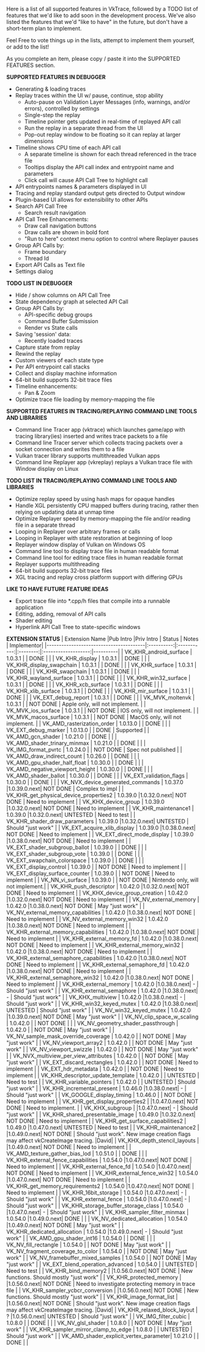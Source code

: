 Here is a list of all supported features in VkTrace, followed by a TODO list of features that we'd like to add soon in the development process. We've also listed the features that we'd "like to have" in the future, but don't have a short-term plan to implement. 

Feel Free to vote things up in the lists, attempt to implement them yourself, or add to the list!

As you complete an item, please copy / paste it into the SUPPORTED FEATURES section.

**SUPPORTED FEATURES IN DEBUGGER**
* Generating & loading traces
* Replay traces within the UI w/ pause, continue, stop ability
  * Auto-pause on Validation Layer Messages (info, warnings, and/or errors), controlled by settings
  * Single-step the replay
  * Timeline pointer gets updated in real-time of replayed API call
  * Run the replay in a separate thread from the UI
  * Pop-out replay window to be floating so it can replay at larger dimensions
* Timeline shows CPU time of each API call
  * A separate timeline is shown for each thread referenced in the trace file
  * Tooltips display the API call index and entrypoint name and parameters
  * Click call will cause API Call Tree to highlight call
* API entrypoints names & parameters displayed in UI
* Tracing and replay standard output gets directed to Output window
* Plugin-based UI allows for extensibility to other APIs
* Search API Call Tree
  * Search result navigation
* API Call Tree Enhancements:
  * Draw call navigation buttons
  * Draw calls are shown in bold font
  * "Run to here" context menu option to control where Replayer pauses
* Group API Calls by:
  * Frame boundary
  * Thread Id
* Export API Calls as Text file
* Settings dialog

**TODO LIST IN DEBUGGER**
* Hide / show columns on API Call Tree
* State dependency graph at selected API Call
* Group API Calls by:
  * API-specific debug groups
  * Command Buffer Submission
  * Render vs State calls
* Saving 'session' data:
  * Recently loaded traces
* Capture state from replay
* Rewind the replay
* Custom viewers of each state type
* Per API entrypoint call stacks
* Collect and display machine information
* 64-bit build supports 32-bit trace files
* Timeline enhancements:
  * Pan & Zoom
* Optimize trace file loading by memory-mapping the file

**SUPPORTED FEATURES IN TRACING/REPLAYING COMMAND LINE TOOLS AND LIBRARIES**
* Command line Tracer app (vktrace) which launches game/app with tracing library(ies) inserted and writes trace packets to a file
* Command line Tracer server which collects tracing packets over a socket connection and writes them to a file
* Vulkan tracer library supports multithreaded Vulkan apps
* Command line Replayer app (vkreplay) replays a Vulkan trace file with Window display on Linux

**TODO LIST IN TRACING/REPLAYING COMMAND LINE TOOLS AND LIBRARIES**
* Optimize replay speed by using hash maps for opaque handles
* Handle XGL persistently CPU mapped buffers during tracing, rather then relying on updating data at unmap time
* Optimize Replayer speed by memory-mapping the file and/or reading file in a separate thread
* Looping in Replayer over arbitrary frames or calls
* Looping in Replayer with state restoration at beginning of loop
* Replayer window display of Vulkan on Windows OS
* Command line tool to display trace file in human readable format
* Command line tool for editing trace files in human readable format
* Replayer supports multithreading
* 64-bit build supports 32-bit trace files
* XGL tracing and replay cross platform support with differing GPUs

**LIKE TO HAVE FUTURE FEATURE IDEAS**
* Export trace file into *.cpp/h files that compile into a runnable application
* Editing, adding, removal of API calls
* Shader editing
* Hyperlink API Call Tree to state-specific windows


**EXTENSION STATUS**
| Extension Name                         |Pub Intro |Priv Intro   | Status   | Notes               | Implementor|
|----------------------------------------|:----------:|:-----------:|:--------:|:-------------------:|----------|
| VK_KHR_android_surface                 | 1.0.3.1  |             | DONE     |                     |
| VK_KHR_display                         | 1.0.3.1  |             | DONE     |                     |
| VK_KHR_display_swapchain               | 1.0.3.1  |             | DONE     |                     |
| VK_KHR_surface                         | 1.0.3.1  |             | DONE     |                     |
| VK_KHR_swapchain                       | 1.0.3.1  |             | DONE     |                     |
| VK_KHR_wayland_surface                 | 1.0.3.1  |             | DONE     |                     |
| VK_KHR_win32_surface                   | 1.0.3.1  |             | DONE     |                     |
| VK_KHR_xcb_surface                     | 1.0.3.1  |             | DONE     |                     |
| VK_KHR_xlib_surface                    | 1.0.3.1  |             | DONE     |                     |
| VK_KHR_mir_surface                     | 1.0.3.1  |             | DONE     |                     |
| VK_EXT_debug_report                    | 1.0.3.1  |             | DONE     |                     |
| VK_MVK_moltenvk                        | 1.0.3.1  |             | NOT DONE | Apple only, will not implement. |
| VK_MVK_ios_surface                     | 1.0.3.1  |             | NOT DONE | IOS only, will not implement.   |
| VK_MVK_macos_surface                   | 1.0.3.1  |             | NOT DONE | MacOS only, will not implement. |
| VK_AMD_rasterization_order             | 1.0.13.0 |             | DONE     |                     |
| VK_EXT_debug_marker                    | 1.0.13.0 |             | DONE     | Supported           |
| VK_AMD_gcn_shader                      | 1.0.21.0 |             | DONE     |                     |
| VK_AMD_shader_trinary_minmax           | 1.0.21.0 |             | DONE     |                     |
| VK_IMG_format_pvrtc                    | 1.0.24.0 |             | NOT DONE | Spec not published  |
| VK_AMD_draw_indirect_count             | 1.0.26.0 |             | DONE     |                     |
| VK_AMD_gpu_shader_half_float           | 1.0.30.0 |             | DONE     |                     |
| VK_AMD_negative_viewport_height        | 1.0.30.0 |             | DONE     |                     |
| VK_AMD_shader_ballot                   | 1.0.30.0 |             | DONE     |                     |
| VK_EXT_validation_flags                | 1.0.30.0 |             | DONE     |                     |
| VK_NVX_device_generated_commands       | 1.0.37.0 |1.0.39.0.next| NOT DONE | Complex to impl     |
| VK_KHR_get_physical_device_properties2 | 1.0.39.0 |1.0.32.0.next| NOT DONE | Need to implement   |
| VK_KHX_device_group                    | 1.0.39.0 |1.0.32.0.next| NOT DONE | Need to implement   |
| VK_KHR_maintenance1                    | 1.0.39.0 |1.0.32.0.next| UNTESTED | Need to test        |
| VK_KHR_shader_draw_parameters          | 1.0.39.0 |1.0.32.0.next| UNTESTED | Should "just work"  |
| VK_EXT_acquire_xlib_display            | 1.0.39.0 |1.0.38.0.next| NOT DONE | Need to implement   |
| VK_EXT_direct_mode_display             | 1.0.39.0 |1.0.38.0.next| NOT DONE | Need to implement   |
| VK_EXT_shader_subgroup_ballot          | 1.0.39.0 |             | DONE     |                     |
| VK_EXT_shader_subgroup_vote            | 1.0.39.0 |             | DONE     |                     |
| VK_EXT_swapchain_colorspace            | 1.0.39.0 |             | DONE     |                     |
| VK_EXT_display_control                 | 1.0.39.0 |             | NOT DONE | Need to implement   |
| VK_EXT_display_surface_counter         | 1.0.39.0 |             | NOT DONE | Need to implement   |
| VK_NN_vi_surface                       | 1.0.39.0 |             | NOT DONE | Nintendo only, will not implement.|
| VK_KHR_push_descriptor                 | 1.0.42.0 |1.0.32.0.next| NOT DONE | Need to implement   |
| VK_KHX_device_group_creation           | 1.0.42.0 |1.0.32.0.next| NOT DONE | Need to implement   |
| VK_NV_external_memory                  | 1.0.42.0 |1.0.38.0.next| NOT DONE | May "just work"     |
| VK_NV_external_memory_capabilities     | 1.0.42.0 |1.0.38.0.next| NOT DONE | Need to implement   |
| VK_NV_external_memory_win32            | 1.0.42.0 |1.0.38.0.next| NOT DONE | Need to implement   |
| VK_KHR_external_memory_capabilities    | 1.0.42.0 |1.0.38.0.next| NOT DONE | Need to implement   |
| VK_KHR_external_memory_fd              | 1.0.42.0 |1.0.38.0.next| NOT DONE | Need to implement   |
| VK_KHR_external_memory_win32           | 1.0.42.0 |1.0.38.0.next| NOT DONE | Need to implement   |
| VK_KHR_external_semaphore_capabilities | 1.0.42.0 |1.0.38.0.next| NOT DONE | Need to implement   |
| VK_KHR_external_semaphore_fd           | 1.0.42.0 |1.0.38.0.next| NOT DONE | Need to implement   |
| VK_KHR_external_semaphore_win32        | 1.0.42.0 |1.0.38.0.next| NOT DONE | Need to implement   |
| VK_KHR_external_memory                 | 1.0.42.0 |1.0.38.0.next| -        | Should "just work"  |
| VK_KHR_external_semaphore              | 1.0.42.0 |1.0.38.0.next| -        | Should "just work"  |
| VK_KHX_multiview                       | 1.0.42.0 |1.0.38.0.next| -        | Should "just work"  |
| VK_KHR_win32_keyed_mutex               | 1.0.42.0 |1.0.38.0.next| UNTESTED | Should "just work"  |
| VK_NV_win32_keyed_mutex                | 1.0.42.0 |1.0.39.0.next| NOT DONE | May "just work"     |
| VK_NV_clip_space_w_scaling             | 1.0.42.0 |             | NOT DONE |                     |
| VK_NV_geometry_shader_passthrough      | 1.0.42.0 |             | NOT DONE | May "just work"     |
| VK_NV_sample_mask_override_coverage    | 1.0.42.0 |             | NOT DONE | May "just work"     |
| VK_NV_viewport_array2                  | 1.0.42.0 |             | NOT DONE | May "just work"     |
| VK_NV_viewport_swizzle                 | 1.0.42.0 |             | NOT DONE | May "just work"     |
| VK_NVX_multiview_per_view_attributes   | 1.0.42.0 |             | NOT DONE | May "just work"     |
| VK_EXT_discard_rectangles              | 1.0.42.0 |             | NOT DONE | Need to implement   |
| VK_EXT_hdr_metadata                    | 1.0.42.0 |             | NOT DONE | Need to implement   |
| VK_KHR_descriptor_update_template      | 1.0.42.0 |             | UNTESTED | Need to test        |
| VK_KHR_variable_pointers               | 1.0.42.0 |             | UNTESTED | Should "just work"  |
| VK_KHR_incremental_present             | 1.0.46.0 |1.0.38.0.next| -        | Should "just work"  |
| VK_GOOGLE_display_timing               | 1.0.46.0 |             | NOT DONE | Need to implement   |
| VK_KHR_get_display_properties2         |          |1.0.47.0.next| NOT DONE | Need to implement.  |
| VK_KHX_subgroup                        |          |1.0.47.0.next| -        | Should "just work"  |
| VK_KHR_shared_presentable_image        | 1.0.49.0 |1.0.32.0.next| NOT DONE | Need to implement   |
| VK_KHR_get_surface_capabilities2       | 1.0.49.0 |1.0.47.0.next| UNTESTED | Need to test        |
| VK_KHR_maintenance2                    |          |1.0.49.0.next| NOT DONE | Should "just work". New image creation flags may affect vkCreateImage tracing. |David|
| VK_KHX_depth_stencil_layouts           |          |1.0.49.0.next| NOT DONE | Need to implement   |
| VK_AMD_texture_gather_bias_lod         | 1.0.51.0 |             | DONE     |                     |
| VK_KHR_external_fence_capabilities     | 1.0.54.0 |1.0.47.0.next| NOT DONE | Need to implement   |
| VK_KHR_external_fence_fd               | 1.0.54.0 |1.0.47.0.next| NOT DONE | Need to implement   |
| VK_KHR_external_fence_win32            | 1.0.54.0 |1.0.47.0.next| NOT DONE | Need to implement   |
| VK_KHR_get_memory_requirements2        | 1.0.54.0 |1.0.47.0.next| NOT DONE | Need to implement   |
| VK_KHR_16bit_storage                   | 1.0.54.0 |1.0.47.0.next| -        | Should "just work"  |
| VK_KHR_external_fence                  | 1.0.54.0 |1.0.47.0.next| -        | Should "just work"  |
| VK_KHR_storage_buffer_storage_class    | 1.0.54.0 |1.0.47.0.next| -        | Should "just work"  |
| VK_KHR_sampler_filter_minmax           | 1.0.54.0 |1.0.49.0.next| DONE     |                     |
| VK_NV_dedicated_allocation             | 1.0.54.0 |1.0.49.0.next| NOT DONE | May "just work"     |
| VK_KHR_dedicated_allocation            | 1.0.54.0 |1.0.49.0.next| -        | Should "just work"  |
| VK_AMD_gpu_shader_int16                | 1.0.54.0 |             | DONE     |                     |
| VK_NV_fill_rectangle                   | 1.0.54.0 |             | NOT DONE | May "just work"     |
| VK_NV_fragment_coverage_to_color       | 1.0.54.0 |             | NOT DONE | May "just work"     |
| VK_NV_framebuffer_mixed_samples        | 1.0.54.0 |             | NOT DONE | May "just work"     |
| VK_EXT_blend_operation_advanced        | 1.0.54.0 |             | UNTESTED | Need to test        |
| VK_KHR_bind_memory2                    |          |1.0.56.0.next| NOT DONE | New functions. Should mostly "just work" |
| VK_KHR_protected_memory                |          |1.0.56.0.next| NOT DONE | Need to investigate protecting memory in trace file |
| VK_KHR_sampler_ycbcr_conversion        |          |1.0.56.0.next| NOT DONE | New functions. Should mostly "just work" |
| VK_KHR_image_format_list               |          |1.0.56.0.next| NOT DONE | Should "just work". New image creation flags may affect vkCreateImage tracing. |David|
| VK_KHR_relaxed_block_layout            | ?        |1.0.56.0.next| UNTESTED | Should "just work"  |
| VK_IMG_filter_cubic                    | 1.0.8.0  |             | DONE     |                     |
| VK_NV_glsl_shader                      | 1.0.8.0  |             | NOT DONE | May "just work"     |
| VK_KHR_sampler_mirror_clamp_to_edge    | 1.0.8.0  |             | UNTESTED | Should "just work"  |
| VK_AMD_shader_explicit_vertex_parameter| 1.0.21.0 |             | DONE     |                     |
